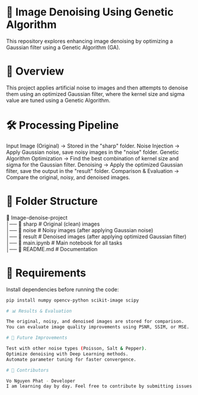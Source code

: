 # 📌 Image Denoising Using Genetic Algorithm

This repository explores enhancing image denoising by optimizing a Gaussian filter using a Genetic Algorithm (GA).

# 📜 Overview

This project applies artificial noise to images and then attempts to denoise them using an optimized Gaussian filter, where the kernel size and sigma value are tuned using a Genetic Algorithm.

# 🛠️ Processing Pipeline

Input Image (Original) → Stored in the "sharp" folder.
Noise Injection → Apply Gaussian noise, save noisy images in the "noise" folder.
Genetic Algorithm Optimization → Find the best combination of kernel size and sigma for the Gaussian filter.
Denoising → Apply the optimized Gaussian filter, save the output in the "result" folder.
Comparison & Evaluation → Compare the original, noisy, and denoised images.

# 📂 Folder Structure

📂 Image-denoise-project  
│── 📁 sharp # Original (clean) images  
│── 📁 noise # Noisy images (after applying Gaussian noise)  
│── 📁 result # Denoised images (after applying optimized Gaussian filter)  
│── 📜 main.ipynb # Main notebook for all tasks  
│── 📜 README.md # Documentation

# 🔧 Requirements

Install dependencies before running the code:
```bash
pip install numpy opencv-python scikit-image scipy

# 📊 Results & Evaluation

The original, noisy, and denoised images are stored for comparison.
You can evaluate image quality improvements using PSNR, SSIM, or MSE.

# 📌 Future Improvements

Test with other noise types (Poisson, Salt & Pepper).
Optimize denoising with Deep Learning methods.
Automate parameter tuning for faster convergence.

# 🎯 Contributors

Vo Nguyen Phat - Developer
I am learning day by day. Feel free to contribute by submitting issues or pulling requests.
